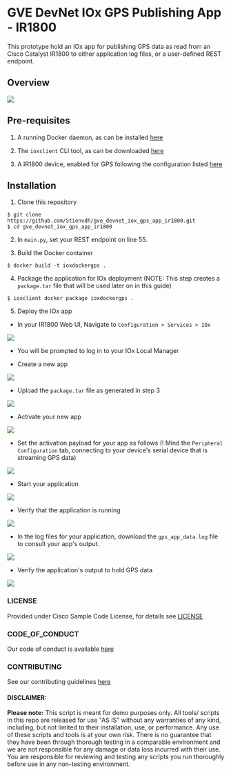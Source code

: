 # GVE DevNet IOx GPS Publishing App - IR1800

This prototype hold an IOx app for publishing GPS data as read from an Cisco Catalyst IR1800 to either application log files, or a user-defined REST endpoint.

## Overview

![](images/overview.png)

## Pre-requisites

1. A running Docker daemon, as can be installed [here](https://www.docker.com/products/docker-desktop/)

2. The `ioxclient` CLI tool, as can be downloaded [here](https://developer.cisco.com/docs/iox/#!iox-resource-downloads/downloads)

3. A IR1800 device, enabled for GPS following the configuration listed [here](https://www.cisco.com/c/en/us/td/docs/routers/access/IR1800/software/b-cisco-ir1800-scg/m-configuring-gps.html)

## Installation

1. Clone this repository

```
$ git clone https://github.com/Stienvdh/gve_devnet_iox_gps_app_ir1800.git
$ cd gve_devnet_iox_gps_app_ir1800
```

2. In `main.py`, set your REST endpoint on line 55. 

3. Build the Docker container

```
$ docker build -t ioxdockergps .
```

4. Package the application for IOx deployment (NOTE: This step creates a `package.tar` file that will be used later on in this guide)

```
$ ioxclient docker package ioxdockergps .
```

5. Deploy the IOx app

- In your IR1800 Web UI, Navigate to `Configuration > Services > IOx`

![](images/step1.png)

- You will be prompted to log in to your IOx Local Manager

- Create a new app

![](images/step2.png)

- Upload the `package.tar` file as generated in step 3

![](images/step3.png)

- Activate your new app

![](images/step4a.png)

- Set the activation payload for your app as follows (! Mind the `Peripheral Configuration` tab, connecting to your device's serial device that is streaming GPS data)

![](images/step4b.png)

- Start your application

![](images/step5.png)

- Verify that the application is running

![](images/step6.png)

- In the log files for your application, download the `gps_app_data.log` file to consult your app's output.

![](images/step7.png)

- Verify the application's output to hold GPS data

![](images/step8.png)

### LICENSE

Provided under Cisco Sample Code License, for details see [LICENSE](LICENSE.md)

### CODE_OF_CONDUCT

Our code of conduct is available [here](CODE_OF_CONDUCT.md)

### CONTRIBUTING

See our contributing guidelines [here](CONTRIBUTING.md)

#### DISCLAIMER:
<b>Please note:</b> This script is meant for demo purposes only. All tools/ scripts in this repo are released for use "AS IS" without any warranties of any kind, including, but not limited to their installation, use, or performance. Any use of these scripts and tools is at your own risk. There is no guarantee that they have been through thorough testing in a comparable environment and we are not responsible for any damage or data loss incurred with their use.
You are responsible for reviewing and testing any scripts you run thoroughly before use in any non-testing environment.

